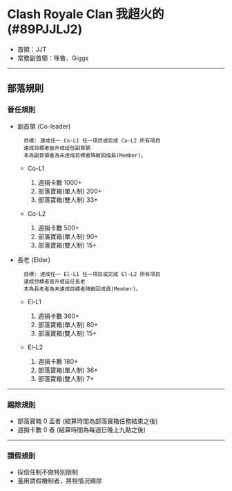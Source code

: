 # Clash Royale Clan 我超火的 (#89PJJLJ2)

* 首領：JJT
* 常務副首領：咪魯、Giggs

---
## 部落規則

### 晉任規則

* 副首領 (Co-leader)

        目標: 達成任一 Co-L1 任一項目或完成 Co-L2 所有項目
        達成目標者晉升或延任副首領
        本為副首領者為未達成目標者降級回成員(Member)。
        
    * Co-L1
        1. 週捐卡數 1000+
        2. 部落寶箱(單人制) 200+
        3. 部落寶箱(雙人制) 33+

    * Co-L2
        1. 週捐卡數 500+
        2. 部落寶箱(單人制) 90+
        3. 部落寶箱(雙人制) 15+

* 長老 (Elder)

        目標: 達成任一 El-L1 任一項目或完成 El-L2 所有項目
        達成目標者晉升或延任長老
        本為長老者為未達成目標者降級回成員(Member)。
        
    * El-L1
        1. 週捐卡數 360+
        2. 部落寶箱(單人制) 80+
        3. 部落寶箱(雙人制) 15+

    * El-L2
        1. 週捐卡數 180+
        2. 部落寶箱(單人制) 36+
        2. 部落寶箱(雙人制) 7+
            
---
### 踢除規則

* 部落寶箱 0 盃者 (結算時間為部落寶箱任務結束之後)
* 週捐卡數 0 者 (結算時間為每週日晚上九點之後)

---
### 請假規則
* 採信任制不做特別限制
* 濫用請假機制者，將視情況踢除
  